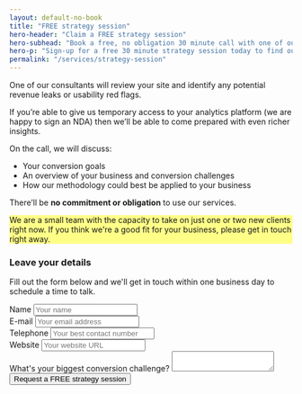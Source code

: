```yaml
---
layout: default-no-book
title: "FREE strategy session"
hero-header: "Claim a FREE strategy session"
hero-subhead: "Book a free, no obligation 30 minute call with one of our conversion experts"
hero-p: "Sign-up for a free 30 minute strategy session today to find out how we can help your business."
permalink: "/services/strategy-session"
---
```

<p>One of our consultants will review your site and identify any potential revenue leaks or usability red flags.
</p>
<p>
If you’re able to give us temporary access to your analytics platform (we are happy to sign an NDA) then we’ll be able to come prepared with even richer insights.
</p>
<p>
On the call, we will discuss:
</p>
<ul class="list">
<li>Your conversion goals</li>
<li>An overview of your business and conversion challenges</li>
<li>How our methodology could best be applied to your business</li>
</ul>
<p>There’ll be <strong>no commitment or obligation</strong> to use our services.</p>
<div class="alert alert-warning" role="alert" style="background-color: #FFFF88"> 
<p class="mb-0">
We are a small team with the capacity to take on just one or two new clients right now. If you think we're a good fit for your business, please get in touch right away.</p></div>
<h3 class="mt-5">Leave your details</h3>
<p>
Fill out the form below and we'll get in touch within one business day to schedule a time to talk.
</p>
<form class="text-sm" action="https://formspree.io/op@publicbasic.com" method="POST">
<div class="row">
<div class="col-md-6">
<div class="form-group">
<label>Name</label>
<input type="text" placeholder="Your name" name="name" />
</div>
<div class="form-group">
<label>E-mail</label>
<input type="email" placeholder="Your email address" name="_replyto">
</div>
<div class="form-group">
<label>Telephone</label>
<input type="tel" placeholder="Your best contact number" name="telephone" />
</div>
<div class="form-group">
<label>Website</label>
<input type="text" placeholder="Your website URL" name="url" />
</div>
</div>
<div class="col-md-10">
<div class="form-group">
<label>What's your biggest conversion challenge?</label>
<textarea placeholder="" name="message"></textarea>
</div>
</div>
</div>
<div class="form-group">
<div class="d-flex align-items-center">
<input class="btn btn-primary btn-lg" style="font-style: bold;" type="submit" value="Request a FREE strategy session" id="strategySessionSubmit"></div>
</div>
<!-- Button click tracking -->
<script type="text/javascript">
			var link = document.getElementById('topStrategySession');
			analytics.trackLink(link, 'Strategy Form Submission', {
				pageTitle: document.title
			});
		</script>
		<!-- End Button click tracking -->
	</form>
